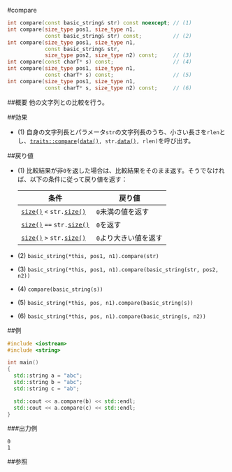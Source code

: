 #compare
```cpp
int compare(const basic_string& str) const noexcept; // (1)
int compare(size_type pos1, size_type n1,
            const basic_string& str) const;          // (2)
int compare(size_type pos1, size_type n1,
            const basic_string& str,
            size_type pos2, size_type n2) const;     // (3)
int compare(const charT* s) const;                   // (4)
int compare(size_type pos1, size_type n1,
            const charT* s) const;                   // (5)
int compare(size_type pos1, size_type n1,
            const charT* s, size_type n2) const;     // (6)
```

##概要
他の文字列との比較を行う。


##効果
- (1) 自身の文字列長とパラメータ`str`の文字列長のうち、小さい長さを`rlen`とし、[`traits::compare`](/reference/string/char_traits/compare.md)`(`[`data()`](./data.md)`, str.`[`data()`](./data.md)`, rlen)`を呼び出す。


##戻り値
- (1) 比較結果が非`0`を返した場合は、比較結果をそのまま返す。そうでなければ、以下の条件に従って戻り値を返す：

	| 条件                                                   | 戻り値                |
	|--------------------------------------------------------|-----------------------|
	| [`size()`](./size.md) `<` `str.`[`size()`](./size.md)  | `0`未満の値を返す     |
	| [`size()`](./size.md) `==` `str.`[`size()`](./size.md) | `0`を返す             |
	| [`size()`](./size.md) `>` `str.`[`size()`](./size.md)  | `0`より大きい値を返す |

- (2) `basic_string(*this, pos1, n1).compare(str)`
- (3) `basic_string(*this, pos1, n1).compare(basic_string(str, pos2, n2))`
- (4) `compare(basic_string(s))`
- (5) `basic_string(*this, pos, n1).compare(basic_string(s))`
- (6) `basic_string(*this, pos, n1).compare(basic_string(s, n2))`


##例
```cpp
#include <iostream>
#include <string>

int main()
{
  std::string a = "abc";
  std::string b = "abc";
  std::string c = "ab";

  std::cout << a.compare(b) << std::endl;
  std::cout << a.compare(c) << std::endl;
}
```

###出力例
```
0
1
```

##参照
